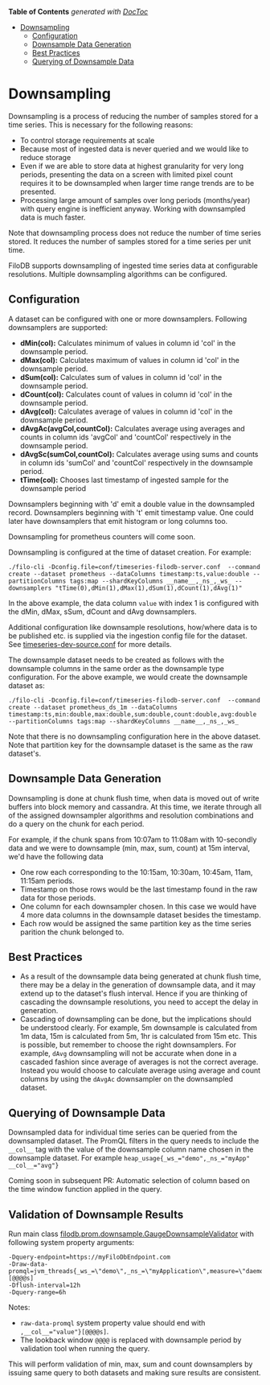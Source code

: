 <!-- START doctoc generated TOC please keep comment here to allow auto update -->
<!-- DON'T EDIT THIS SECTION, INSTEAD RE-RUN doctoc TO UPDATE -->
**Table of Contents**  *generated with [DocToc](https://github.com/thlorenz/doctoc)*

- [Downsampling](#downsampling)
  - [Configuration](#configuration)
  - [Downsample Data Generation](#downsample-data-generation)
  - [Best Practices](#best-practices)
  - [Querying of Downsample Data](#querying-of-downsample-data)

<!-- END doctoc generated TOC please keep comment here to allow auto update -->

# Downsampling

Downsampling is a process of reducing the number of samples stored for a time series. 
This is necessary for the following reasons:

* To control storage requirements at scale 
* Because most of ingested data is never queried and we would like to reduce storage
* Even if we are able to store data at highest granularity for very long periods, 
  presenting the data on a screen with limited pixel count requires it to be downsampled 
  when larger time range trends are to be presented.
* Processing large amount of samples over long periods (months/year) with query engine is
  inefficient anyway. Working with downsampled data is much faster.

Note that downsampling process does not reduce the number of time series stored. It reduces
the number of samples stored for a time series per unit time.

FiloDB supports downsampling of ingested time series data at configurable resolutions. 
Multiple downsampling algorithms can be configured. 

## Configuration

A dataset can be configured with one or more downsamplers. Following downsamplers are supported:

* __dMin(col):__ Calculates minimum of values in column id 'col' in the downsample period.
* __dMax(col):__ Calculates maximum of values in column id 'col' in the downsample period.
* __dSum(col):__ Calculates sum of values in column id 'col' in the downsample period.
* __dCount(col):__ Calculates count of values in column id 'col' in the downsample period.
* __dAvg(col):__ Calculates average of values in column id 'col' in the downsample period.
* __dAvgAc(avgCol,countCol):__ Calculates average using averages and counts in column ids 'avgCol' and 'countCol' respectively in the downsample period.
* __dAvgSc(sumCol,countCol):__ Calculates average using sums and counts in column ids 'sumCol' and 'countCol' respectively in the downsample period.
* __tTime(col):__ Chooses last timestamp of ingested sample for the downsample period 

Downsamplers beginning with 'd' emit a double value in the downsampled record. Downsamplers beginning with 't'
emit timestamp value. One could later have downsamplers that emit histogram or long columns too.

Downsampling for prometheus counters will come soon.

Downsampling is configured at the time of dataset creation. For example:

```
./filo-cli -Dconfig.file=conf/timeseries-filodb-server.conf  --command create --dataset prometheus --dataColumns timestamp:ts,value:double --partitionColumns tags:map --shardKeyColumns __name__,_ns_,_ws_ --downsamplers "tTime(0),dMin(1),dMax(1),dSum(1),dCount(1),dAvg(1)"
```

In the above example, the data column `value` with index 1 is configured with the dMin, dMax, sSum, dCount and dAvg downsamplers.

Additional configuration like downsample resolutions, how/where data is to be published etc.
is supplied via the ingestion config file for the dataset. See 
[timeseries-dev-source.conf](../conf/timeseries-dev-source.conf) for more details.


The downsample dataset needs to be created as follows with the downsample columns in the same
order as the downsample type configuration. For the above example, we would create the downsample
dataset as:

```
./filo-cli -Dconfig.file=conf/timeseries-filodb-server.conf  --command create --dataset prometheus_ds_1m --dataColumns timestamp:ts,min:double,max:double,sum:double,count:double,avg:double --partitionColumns tags:map --shardKeyColumns __name__,_ns_,_ws_
```

Note that there is no downsampling configuration here in the above dataset. Note that partition
key for the downsample dataset is the same as the raw dataset's.  

## Downsample Data Generation
Downsampling is done at chunk flush time, when data is moved out of write buffers into block memory and cassandra.
At this time, we iterate through all of the assigned downsampler algorithms and resolution
combinations and do a query on the chunk for each period.

For example, if the chunk spans from 10:07am to 11:08am with 10-secondly data 
and we were to downsample (min, max, sum, count) at 15m interval, we'd
have the following data

* One row each corresponding to the 10:15am, 10:30am, 10:45am, 11am, 11:15am periods.
* Timestamp on those rows would be the last timestamp found in the raw data for those
periods.
* One column for each downsampler chosen. In this case we would have 4 more data columns in
the downsample dataset besides the timestamp.
* Each row would be assigned the same partition key as the time series parition the chunk
belonged to.

## Best Practices

* As a result of the downsample data being generated at chunk flush time, there may be a
delay in the generation of downsample data, and it may extend up to the dataset's flush
interval. Hence if you are thinking of cascading the downsample resolutions, you need to
accept the delay in generation.
* Cascading of downsampling can be done, but the implications should be understood clearly. For example,
5m downsample is calculated from 1m data, 15m is calculated from 5m, 1hr is calculated from 15m etc.
This is possible, but remember to choose the right downsamplers. For example, `dAvg` downsampling will
not be accurate when done in a cascaded fashion since average of averages is not the correct average.
Instead you would choose to calculate average using average and count columns by using the `dAvgAc`
downsampler on the downsampled dataset.   

## Querying of Downsample Data
 
Downsampled data for individual time series can be queried from the downsampled dataset. The PromQL
filters in the query needs to include the `__col__` tag with the value of the downsample column name
chosen in the downsample dataset. For example `heap_usage{_ws_="demo",_ns_="myApp" __col__="avg"}`

Coming soon in subsequent PR: Automatic selection of column based on the time window function applied in the query.

## Validation of Downsample Results

Run main class [filodb.prom.downsample.GaugeDownsampleValidator](../http/src/test/scala/filodb/prom/downsample/GaugeDownsampleValidator.scala) with following system property arguments:

```
-Dquery-endpoint=https://myFiloDbEndpoint.com
-Draw-data-promql=jvm_threads{_ws_=\"demo\",_ns_=\"myApplication\",measure=\"daemon\",__col__=\"value\"}[@@@@s]
-Dflush-interval=12h
-Dquery-range=6h
```

Notes:
* `raw-data-promql` system property value should end with `,__col__="value"}[@@@@s]`.
* The lookback window `@@@@` is replaced with downsample period by validation tool when running the query.

This will perform validation of min, max, sum and count downsamplers by issuing same query to both datasets
and making sure results are consistent.
